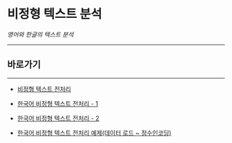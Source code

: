 # 비정형 텍스트 분석

*영어와 한글의 텍스트 분석*

---

## 바로가기

---

- [비정형 텍스트 전처리](https://github.com/wjsrlahrlco1998/TIL/blob/master/Unstructured_text_analysis/text_preprocessing.md)

- [한국어 비정형 텍스트 전처리 - 1](https://github.com/wjsrlahrlco1998/TIL/blob/master/Unstructured_text_analysis/K_text_preprocessing.md)

- [한국어 비정형 텍스트 전처리 - 2](https://github.com/wjsrlahrlco1998/TIL/blob/master/Unstructured_text_analysis/K_text_preprocessing_2.md)
- [한국어 비정형 텍스트 전처리 예제(데이터 로드 ~ 정수인코딩)](https://github.com/wjsrlahrlco1998/TIL/blob/master/Unstructured_text_analysis/K_text_preprocessing_example.md)